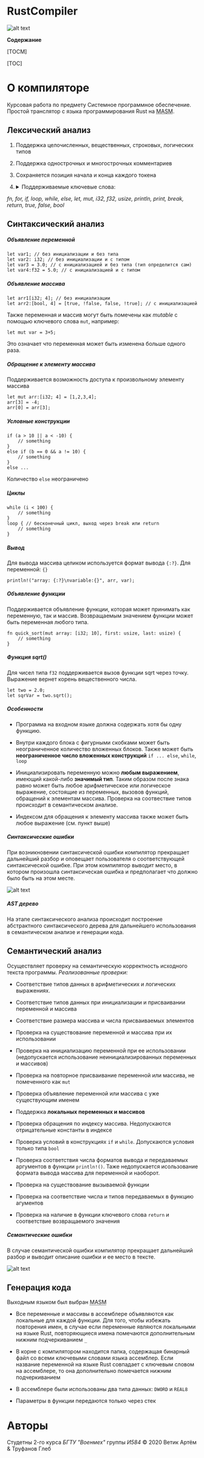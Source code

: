# RustCompiler

![alt text](docs/MainIcon.png "Title")

**Содержание**

[TOCM]

[TOC]

# О компиляторе
Курсовая работа по предмету Системное программное обеспечение.
Простой транслятор с языка программирования Rust на <abbr title="Macro Assembler">MASM</abbr>.
## Лексический анализ
1. Поддержка целочисленных, вещественных, строковых, логических типов

2. Поддержка однострочных и многострочных комментариев

3. Сохраняется позиция начала и конца каждого токена

4. <details> 
	<summary>Поддерживаемые ключевые слова:</summary>
*fn, for, if, loop, while, else, let, mut, i32, f32, usize, println, print, break, return, true, false, bool* </details>

## Синтаксический анализ

##### Объявление переменной

    let var1; // без инициализации и без типа
    let var2: i32; // без инициализации и с типом
    let var3 = 3.0; // с инициализацией и без типа (тип определится сам)
    let var4:f32 = 5.0; // с инициализацией и с типом

##### Объявление массива

    let arr1[i32; 4]; // без инициализации
    let arr2:[bool, 4] = [true, !false, false, !true]; // с инициализацией

Также переменная и массив могут быть помечены как *mutable* с помощью ключевого слова `mut`, например:

    let mut var = 3+5;

Это означает что переменная может быть изменена больше одного раза.

##### Обращение к элементу массива

Поддерживается возможность доступа к произвольному элементу массива

	let mut arr:[i32; 4] = [1,2,3,4];
	arr[3] = -4;
	arr[0] = arr[3];

##### Условные конструкции

	if (a > 10 || a < -10) {
		// something
	}
	else if (b == 0 && a != 10) {
		// something
	}
	else ...
Количество `else` неограничено

##### Циклы

	while (i < 100) {
		// something
	}
	loop { // бесконечный цикл, выход через break или return
		// something
	}

##### Вывод

Для вывода массива целиком используется формат вывода `{:?}`. Для переменной: `{}`

	println!("array: {:?}\nvariable:{}", arr, var);

##### Объявление функции

Поддерживается объявление функции, которая может принимать как переменную, так и массив. Возвращаемым значением функции может быть переменная любого типа.

	fn quick_sort(mut array: [i32; 10], first: usize, last: usize) {
		// something
	}

##### Функция sqrt()

Для чисел типа `f32` поддерживается вызов функции sqrt через точку. Выражение вернет корень вещественного числа.

	let two = 2.0;
	let sqrVar = two.sqrt();

##### Особенности

- Программа на входном языке должна содержать хотя бы одну функцию.

- Внутри каждого блока с фигурными скобками может быть неограниченное количество вложенных блоков. Также может быть **неограниченное число вложенных конструкций** `if ... else`, `while`, `loop`

- Инициализировать переменную можно **любым выражением**, имеющий какой-либо **значимый тип**. Таким образом после знака равно может быть любое арифметическое или логическое выражение, состоящие из переменных, вызовов функций, обращений к элементам массива. Проверка на соотвествие типов происходит в семантическом анализе.

- Индексом для обращения к элементу массива также может быть любое выражение (см. пункт выше)

##### Синтаксические ошибки

При возникновении синтаксической ошибки компилятор прекращает дальнейший разбор и оповещает пользователя о соответствующей синтаксической ошибке. При этом компилятор выводит место, в котором произошла синтаксическая ошибка и предполагает что должно было быть на этом месте.

![alt text](Icons/parserError.png "Parser error")

##### AST дерево

На этапе синтаксического анализа происходит построение абстрактного синтаксического дерева для дальнейшего использования в семантическом анализе и генерации кода.

## Семантический анализ

Осуществляет проверку на семантическую корректность исходного текста программы. *Реализованные проверки:*

- Соответствие типов данных в арифметических и логических выражениях.

- Соответствие типов данных при инициализации и присваивании переменной и массива

- Соответствие размера массива и числа присваиваемых элементов

- Проверка на существование переменной и массива при их использовании

- Проверка на инициализацию переменной при ее использовании (недопускается использование неинициализированных переменных и массивов)

- Проверка на повторное присваивание переменной или массива, не помеченного как `mut`

- Проверка объявление переменной или массива с уже существующим именем


- Поддержка **локальных переменных и массивов**

- Проверка обращения по индексу массива. Недопускаются отрицательные константы в индексе

- Проверка условий в конструкциях `if` и `while`. Допускаются условия только типа `bool`

- Проверка соответствия числа форматов вывода и передаваемых аргументов в функции `println!()`. Таже недопускается исользование формата вывода массива для переменной и наоборот.
- Проверка на существование вызываемой функции

- Проверка на соответствие числа и типов передаваемых в функцию агументов

- Проверка на наличие в функции ключевого слова `return` и соответствие возвращаемого значения

##### Семантические ошибки

В случае семантической ошибки компилятор прекращает дальнейший разбор и выводит описание ошибки и ее место в тексте.

![alt text](docs/semanticError.png "Semantic error")

## Генерация кода

Выходным языком был выбран <abbr title="Macro Assembler">MASM</abbr>

- Все переменные и массивы в ассемблере объявляются как локальные для каждой функции. Для того, чтобы избежать повторения имен, в случае если переменные являются локальными на языке Rust, повторяющиеся имена помечаются дополнительным нижним подчеркиванием `_`

- В корне с компилятором находится папка, содержащая бинарный файл со всеми ключевыми словами языка ассемблер. Если название переменной на языке Rust совпадает с ключевым словом на ассемблере, то она дополнительно помечается нижним подчеркиванием

- В ассемблере были использованы два типа данных: `DWORD` и `REAL8`

- Параметры в функции передаются только через стек

# Авторы
Студетны 2-го курса *БГТУ "Военмех"*  группы *И584*
&copy; 2020 Ветик Артём & Труфанов Глеб 

